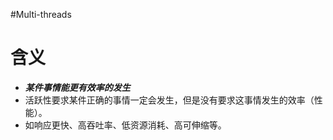 #Multi-threads 
# 含义
- ***某件事情能更有效率的发生***
- 活跃性要求某件正确的事情一定会发生，但是没有要求这事情发生的效率（性能）。
- 如响应更快、高吞吐率、低资源消耗、高可伸缩等。

